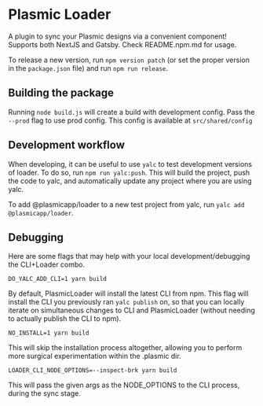 # Plasmic Loader

A plugin to sync your Plasmic designs via a convenient <PlasmicLoader /> component! Supports both NextJS and Gatsby. Check README.npm.md for usage.

To release a new version, run `npm version patch` (or set the proper version in the `package.json` file) and run `npm run release`.

## Building the package

Running `node build.js` will create a build with development config. Pass the `--prod` flag to use prod config. This config is available at `src/shared/config`

## Development workflow

When developing, it can be useful to use `yalc` to test development versions of loader. To do so, run `npm run yalc:push`. This will build the project, push the code to yalc, and automatically update any project where you are using yalc.

To add @plasmicapp/loader to a new test project from yalc, run `yalc add @plasmicapp/loader`.
## Debugging

Here are some flags that may help with your local development/debugging the CLI+Loader combo.

    DO_YALC_ADD_CLI=1 yarn build

By default, PlasmicLoader will install the latest CLI from npm. This flag will install the CLI you previously ran `yalc publish` on, so that you can locally iterate on simultaneous changes to CLI and PlasmicLoader (without needing to actually publish the CLI to npm).

    NO_INSTALL=1 yarn build

This will skip the installation process altogether, allowing you to perform more surgical experimentation within the .plasmic dir.

    LOADER_CLI_NODE_OPTIONS=--inspect-brk yarn build

This will pass the given args as the NODE_OPTIONS to the CLI process, during the sync stage.
